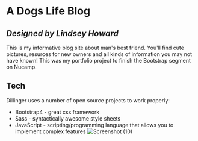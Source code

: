 # A Dogs Life Blog
## _Designed by Lindsey Howard_

 This is my informative blog site about man's best friend. You'll find cute pictures, resurces for new owners and all kinds of information you may not have known!
 This was my portfolio project to finish the Bootstrap segment on Nucamp.


## Tech

Dillinger uses a number of open source projects to work properly:

- Bootstrap4 - great css framework
- Sass - syntactically awesome style sheets
- JavaScript - scripting/programming language that allows you to implement complex features
![Screenshot (10)](https://user-images.githubusercontent.com/25946305/137208715-03021f59-4c81-43de-b716-288711ff087c.png)
